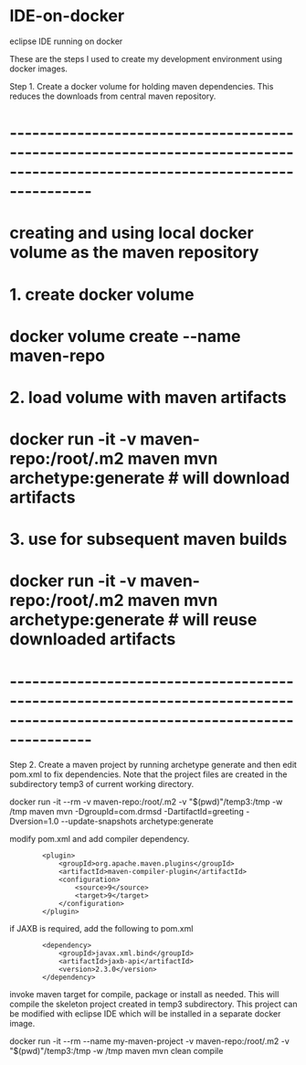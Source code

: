 # IDE-on-docker
eclipse IDE running on docker

These are the steps I used to create my development environment using docker images. 

Step 1.
  Create a docker volume for holding maven dependencies. This reduces the downloads from central maven repository.
  
# -----------------------------------------------------------------------------------------------------------------------------
#
# creating and using local docker volume as the maven repository
#
# 1. create docker volume
#      docker volume create --name maven-repo
#
# 2. load volume with maven artifacts
#      docker run -it -v maven-repo:/root/.m2 maven mvn archetype:generate # will download artifacts
#
# 3. use for subsequent maven builds
#      docker run -it -v maven-repo:/root/.m2 maven mvn archetype:generate # will reuse downloaded artifacts
#
# -----------------------------------------------------------------------------------------------------------------------------

Step 2.
  Create a maven project by running archetype generate and then edit pom.xml to fix dependencies. Note that the project files are created in the subdirectory temp3 of current working directory.
  
  docker run -it --rm -v maven-repo:/root/.m2 -v "$(pwd)"/temp3:/tmp -w /tmp maven mvn -DgroupId=com.drmsd -DartifactId=greeting -Dversion=1.0 --update-snapshots archetype:generate

  modify pom.xml and add compiler dependency.
  
  			<plugin>
				<groupId>org.apache.maven.plugins</groupId>
				<artifactId>maven-compiler-plugin</artifactId>
				<configuration>
					<source>9</source>
					<target>9</target>
				</configuration>
			</plugin>

 if JAXB is required, add the following to pom.xml
 
 			<dependency>
				<groupId>javax.xml.bind</groupId>
				<artifactId>jaxb-api</artifactId>
				<version>2.3.0</version>
			</dependency>

invoke maven target for compile, package or install as needed. This will compile the skeleton project created in temp3 subdirectory. This project can be modified with eclipse IDE which will be installed in a separate docker image.

docker run -it --rm --name my-maven-project -v maven-repo:/root/.m2 -v "$(pwd)"/temp3:/tmp -w /tmp maven mvn clean compile

